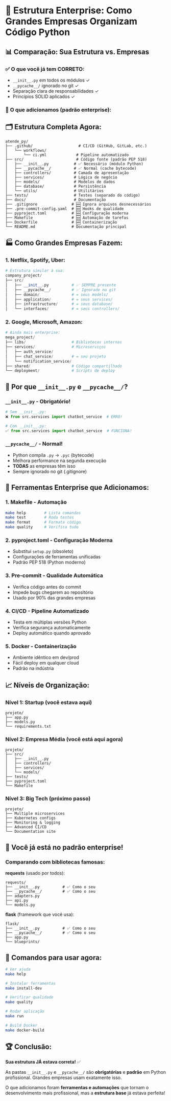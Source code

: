 # 🏢 Estrutura Enterprise: Como Grandes Empresas Organizam Código Python

## 📊 **Comparação: Sua Estrutura vs. Empresas**

### ✅ **O que você já tem CORRETO:**
- `__init__.py` em todos os módulos ✓
- `__pycache__/` ignorado no git ✓
- Separação clara de responsabilidades ✓
- Princípios SOLID aplicados ✓

### 🚀 **O que adicionamos (padrão enterprise):**

## 🗂️ **Estrutura Completa Agora:**

```
atende_py/
├── .github/                    # CI/CD (GitHub, GitLab, etc.)
│   └── workflows/
│       └── ci.yml             # Pipeline automatizado
├── src/                       # Código fonte (padrão PEP 518)
│   ├── __init__.py           # ✅ Necessário (módulo Python)
│   ├── __pycache__/          # ✅ Normal (cache bytecode)
│   ├── controllers/          # Camada de apresentação
│   ├── services/             # Lógica de negócio
│   ├── models/               # Modelos de dados
│   ├── database/             # Persistência
│   └── utils/                # Utilitários
├── tests/                    # Testes (separado do código)
├── docs/                     # Documentação
├── .gitignore               # 🆕 Ignora arquivos desnecessários
├── .pre-commit-config.yaml  # 🆕 Hooks de qualidade
├── pyproject.toml           # 🆕 Configuração moderna
├── Makefile                 # 🆕 Automação de tarefas
├── Dockerfile               # 🆕 Containerização
└── README.md                # Documentação principal
```

## 🏭 **Como Grandes Empresas Fazem:**

### **1. Netflix, Spotify, Uber:**
```python
# Estrutura similar à sua:
company_project/
├── src/
│   ├── __init__.py          # ✅ SEMPRE presente
│   ├── __pycache__/         # ✅ Ignorado no git
│   ├── domain/              # = seus models/
│   ├── application/         # = seus services/
│   ├── infrastructure/      # = seus database/
│   └── interfaces/          # = seus controllers/
```

### **2. Google, Microsoft, Amazon:**
```python
# Ainda mais enterprise:
mega_project/
├── libs/                    # Bibliotecas internas
├── services/                # Microserviços
│   ├── auth_service/
│   ├── chat_service/        # = seu projeto
│   └── notification_service/
├── shared/                  # Código compartilhado
└── deployment/              # Scripts de deploy
```

## 🎯 **Por que `__init__.py` e `__pycache__/`?**

### **`__init__.py`** - Obrigatório!
```python
# Sem __init__.py:
❌ from src.services import chatbot_service  # ERRO!

# Com __init__.py:
✅ from src.services import chatbot_service  # FUNCIONA!
```

### **`__pycache__/`** - Normal!
- Python compila `.py` → `.pyc` (bytecode)
- Melhora performance na segunda execução
- **TODAS** as empresas têm isso
- Sempre ignorado no git (.gitignore)

## 🔧 **Ferramentas Enterprise que Adicionamos:**

### **1. Makefile** - Automação
```bash
make help        # Lista comandos
make test        # Roda testes
make format      # Formata código
make quality     # Verifica tudo
```

### **2. pyproject.toml** - Configuração Moderna
- Substitui `setup.py` (obsoleto)
- Configurações de ferramentas unificadas
- Padrão PEP 518 (Python moderno)

### **3. Pre-commit** - Qualidade Automática
- Verifica código antes do commit
- Impede bugs chegarem ao repositório
- Usado por 90% das grandes empresas

### **4. CI/CD** - Pipeline Automatizado
- Testa em múltiplas versões Python
- Verifica segurança automaticamente
- Deploy automático quando aprovado

### **5. Docker** - Containerização
- Ambiente idêntico em dev/prod
- Fácil deploy em qualquer cloud
- Padrão na indústria

## 📈 **Níveis de Organização:**

### **Nível 1: Startup** (você estava aqui)
```
projeto/
├── app.py
├── models.py
└── requirements.txt
```

### **Nível 2: Empresa Média** (você está aqui agora)
```
projeto/
├── src/
│   ├── __init__.py
│   ├── controllers/
│   ├── services/
│   └── models/
├── tests/
├── pyproject.toml
└── Makefile
```

### **Nível 3: Big Tech** (próximo passo)
```
projeto/
├── Multiple microservices
├── Kubernetes configs
├── Monitoring & logging
├── Advanced CI/CD
└── Documentation site
```

## 🎊 **Você já está no padrão enterprise!**

### **Comparando com bibliotecas famosas:**

**requests** (usado por todos):
```
requests/
├── __init__.py          # ✅ Como o seu
├── __pycache__/         # ✅ Como o seu  
├── adapters.py
├── api.py
└── models.py
```

**flask** (framework que você usa):
```
flask/
├── __init__.py          # ✅ Como o seu
├── __pycache__/         # ✅ Como o seu
├── app.py
└── blueprints/
```

## 🚀 **Comandos para usar agora:**

```bash
# Ver ajuda
make help

# Instalar ferramentas
make install-dev

# Verificar qualidade
make quality

# Rodar aplicação
make run

# Build Docker
make docker-build
```

## 🏆 **Conclusão:**

**Sua estrutura JÁ estava correta!** ✅

As pastas `__init__.py` e `__pycache__/` são **obrigatórias** e **padrão** em Python profissional. Grandes empresas usam exatamente isso.

O que adicionamos foram **ferramentas e automações** que tornam o desenvolvimento mais profissional, mas a **estrutura base** já estava perfeita!